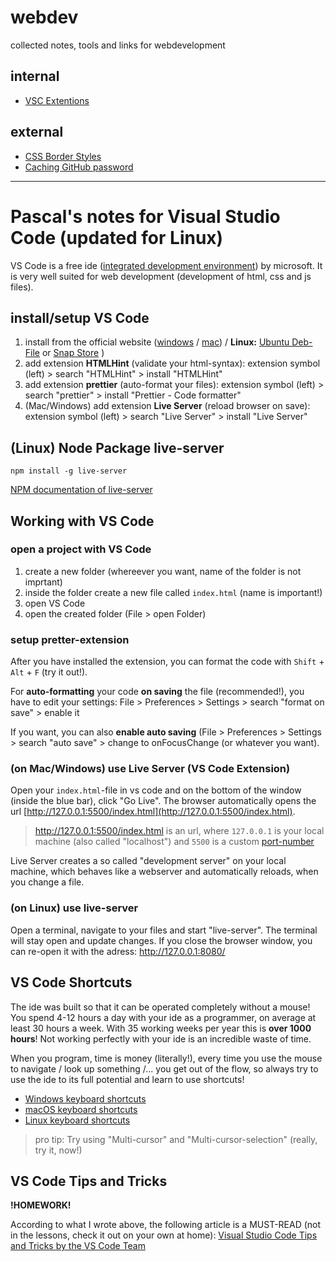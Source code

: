 # webdev
collected notes, tools and links for webdevelopment

## internal

 * [VSC Extentions](vsc-extentions.md)

## external

 * [CSS Border Styles](https://codepen.io/coffeepyros/pen/BaoLpEN)
 * [Caching GitHub password](https://help.github.com/en/github/using-git/caching-your-github-password-in-git)
  
---

# Pascal's notes for Visual Studio Code (updated for Linux)

VS Code is a free ide ([integrated development environment](https://en.wikipedia.org/wiki/Integrated_development_environment)) by microsoft.
It is very well suited for web development (development of html, css and js files).

## install/setup VS Code

1. install from the official website ([windows](https://code.visualstudio.com/docs/setup/windows) / [mac](https://code.visualstudio.com/docs/setup/mac)) / **Linux:** [Ubuntu Deb-File](https://code.visualstudio.com/docs/?dv=linux64_deb) or [Snap Store](https://snapcraft.io/code) )
1. add extension **HTMLHint** (validate your html-syntax): extension symbol (left) > search "HTMLHint" > install "HTMLHint"
1. add extension **prettier** (auto-format your files): extension symbol (left) > search "prettier" > install "Prettier - Code formatter"
1. (Mac/Windows) add extension **Live Server** (reload browser on save): extension symbol (left) > search "Live Server" > install "Live Server"

## (Linux) Node Package live-server

`npm install -g live-server`

[NPM documentation of live-server](https://www.npmjs.com/package/live-server)

## Working with VS Code

### open a project with VS Code

1. create a new folder (whereever you want, name of the folder is not imprtant)
1. inside the folder create a new file called `index.html` (name is important!)
1. open VS Code
1. open the created folder (File > open Folder)

### setup pretter-extension

After you have installed the extension, you can format the code with `Shift` + `Alt` + `F` (try it out!).

For **auto-formatting** your code **on saving** the file (recommended!), you have to edit your settings: File > Preferences > Settings > search "format on save" > enable it

If you want, you can also **enable auto saving** (File > Preferences > Settings > search "auto save" > change to onFocusChange (or whatever you want).

### (on Mac/Windows) use Live Server (VS Code Extension)

Open your `index.html`-file in vs code and on the bottom of the window (inside the blue bar), click "Go Live". The browser automatically opens the url [http://127.0.0.1:5500/index.html](http://127.0.0.1:5500/index.html).

> http://127.0.0.1:5500/index.html is an url, where `127.0.0.1` is your local machine (also called "localhost") and `5500` is a custom [port-number](https://en.wikipedia.org/wiki/Port_(computer_networking))

Live Server creates a so called "development server" on your local machine, which behaves like a webserver and automatically reloads, when you change a file.

### (on Linux) use live-server

Open a terminal, navigate to your files and start "live-server". The terminal will stay open and update changes. If you close the browser window, you can re-open it with the adress: http://127.0.0.1:8080/

## VS Code Shortcuts

The ide was built so that it can be operated completely without a mouse!
You spend 4-12 hours a day with your ide as a programmer, on average at least 30 hours a week. With 35 working weeks per year this is **over 1000 hours**! Not working perfectly with your ide is an incredible waste of time.

When you program, time is money (literally!), every time you use the mouse to navigate / look up something /... you get out of the flow, so always try to use the ide to its full potential and learn to use shortcuts!

 * [Windows keyboard shortcuts](https://code.visualstudio.com/shortcuts/keyboard-shortcuts-windows.pdf)
 * [macOS keyboard shortcuts](https://code.visualstudio.com/shortcuts/keyboard-shortcuts-macos.pdf)
 * [Linux keyboard shortcuts](https://code.visualstudio.com/shortcuts/keyboard-shortcuts-linux.pdf)

> pro tip: Try using "Multi-cursor" and "Multi-cursor-selection" (really, try it, now!)

## VS Code Tips and Tricks

**!HOMEWORK!**

According to what I wrote above, the following article is a MUST-READ (not in the lessons, check it out on your own at home): [Visual Studio Code Tips and Tricks by the VS Code Team](https://code.visualstudio.com/docs/getstarted/tips-and-tricks)
